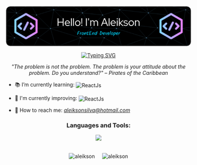 <p align="center">
  <img src="./github-header-image.png">
</p>

<p align="center">
  <a href="https://git.io/typing-svg"><img src="https://readme-typing-svg.demolab.com?font=Fira+Code&size=25&duration=4000&pause=1000&center=true&width=435&lines=Welcome+to+My+Profile" alt="Typing SVG" /></a>
</p>

<p align="center"><em>"The problem is not the problem. The problem is your attitude about the problem. Do you understand?" – Pirates of the Caribbean</em></p>

- 📚 I’m currently learning: <img align="center" alt="ReactJs" src="https://img.shields.io/badge/Next.js-000000.svg?style=for-the-badge&logo=nextdotjs&logoColor=white" /> 

- 🚀 I'm currently improving: <img align="center" alt="ReactJs" src="https://img.shields.io/badge/React-61DAFB.svg?style=for-the-badge&logo=React&logoColor=black"> 

- 📩 How to reach me: *aleiksonsilva@hotmail.com*

<h3 align="center">Languages and Tools:</h3>

<p align="center">
  <a href="https://skillicons.dev">
    <img src="https://skillicons.dev/icons?i=linux,html,css,bootstrap,javascript,typescript,jquery,git,firebase" />
  </a>
</p>

</br> 

<div align="center" style="display:flex; flex-wrap:wrap; justify-content:center;">
  <div style="margin-right:20px;">
    <img src="https://github-readme-stats-sigma-five.vercel.app/api?username=aleikson&show_icons=true&theme=dracula" alt="aleikson" />
  </div>

  <div>
    <img src="https://github-readme-stats-sigma-five.vercel.app/api/top-langs?username=aleikson&show_icons=true&theme=dracula&layout=compact" alt="aleikson" />
  </div>
</div>

